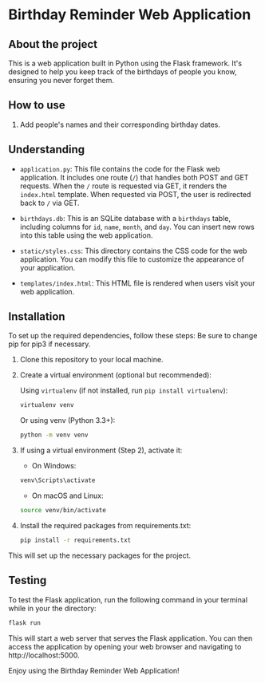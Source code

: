 # Birthday Reminder Web Application

## About the project

This is a web application built in Python using the Flask framework. It's designed to help you keep track of the birthdays of people you know, ensuring you never forget them.

## How to use

1. Add people's names and their corresponding birthday dates.

## Understanding

- `application.py`: This file contains the code for the Flask web application. It includes one route (`/`) that handles both POST and GET requests. When the `/` route is requested via GET, it renders the `index.html` template. When requested via POST, the user is redirected back to `/` via GET.

- `birthdays.db`: This is an SQLite database with a `birthdays` table, including columns for `id`, `name`, `month`, and `day`. You can insert new rows into this table using the web application.

- `static/styles.css`: This directory contains the CSS code for the web application. You can modify this file to customize the appearance of your application.

- `templates/index.html`: This HTML file is rendered when users visit your web application.

## Installation

To set up the required dependencies, follow these steps:
Be sure to change pip for pip3 if necessary.

1. Clone this repository to your local machine.

2. Create a virtual environment (optional but recommended):
   
   Using `virtualenv` (if not installed, run `pip install virtualenv`):
   
   ```bash
   virtualenv venv
   ```
   Or using venv (Python 3.3+):
   ```bash
   python -m venv venv
   ```
3. If using a virtual environment (Step 2), activate it:
   - On Windows:
   ```bash
   venv\Scripts\activate
   ```
   - On macOS and Linux:
   ```bash
   source venv/bin/activate
   ```
   
4. Install the required packages from requirements.txt:
   ```bash
   pip install -r requirements.txt
   ```
This will set up the necessary packages for the project.

## Testing

To test the Flask application, run the following command in your terminal while in your the directory:
   ```bash
   flask run
   ```
   This will start a web server that serves the Flask application. You can then access the application by opening your web browser and navigating to http://localhost:5000.
   
Enjoy using the Birthday Reminder Web Application!